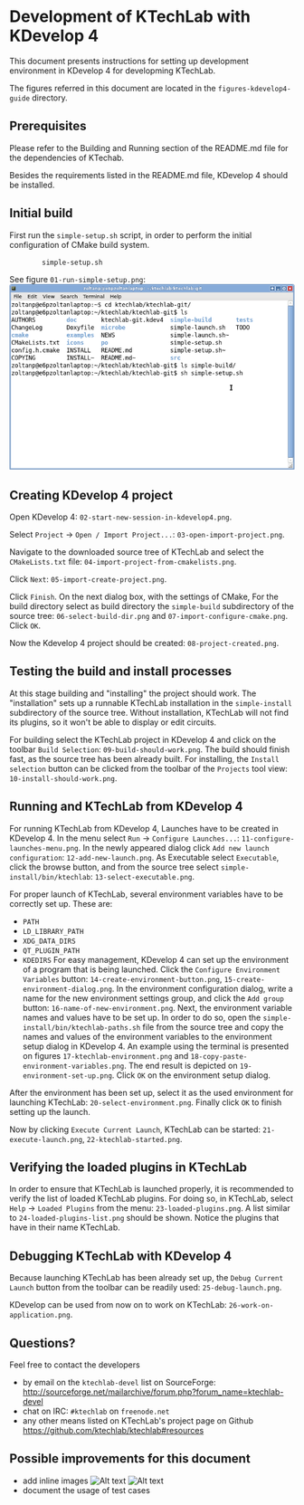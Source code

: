 Development of KTechLab with KDevelop 4
=======================================

This document presents instructions for setting up development environment
in KDevelop 4 for developming KTechLab.

The figures referred in this document are located in the
`figures-kdevelop4-guide`
directory.

Prerequisites
-------------

Please refer to the
Building and Running
section of the README.md file for the dependencies of KTechab.

Besides the requirements listed in the README.md file,
KDevelop 4 should be installed.

Initial build
-------------

First run the `simple-setup.sh` script, in order to perform the initial
configuration of CMake build system.

            simple-setup.sh

See figure `01-run-simple-setup.png`:
![01-run-simple-setup.png](figures-kdevelop4-guide/01-run-simple-setup.png)

Creating KDevelop 4 project
---------------------------

Open KDevelop 4: `02-start-new-session-in-kdevelop4.png`.

Select `Project` -> `Open / Import Project...`: `03-open-import-project.png`.

Navigate to the downloaded source tree of KTechLab and
select the `CMakeLists.txt` file: `04-import-project-from-cmakelists.png`.

Click `Next`: `05-import-create-project.png`.

Click `Finish`.
On the next dialog box, with the settings of CMake,
For the build directory select as build directory the `simple-build`
subdirectory of the source tree:
`06-select-build-dir.png` and
`07-import-configure-cmake.png`.
Click `OK`.

Now the Kdevelop 4 project should be created: `08-project-created.png`.


Testing the build and install processes
---------------------------------------

At this stage building and "installing" the project should work.
The "installation" sets up a runnable KTechLab installation in the
`simple-install` subdirectory of the source tree.
Without installation, KTechLab will not find its plugins, so it won't be
able to display or edit circuits.

For building select the KTechLab project in KDevelop 4 and click on the
toolbar `Build Selection`: `09-build-should-work.png`.
The build should finish fast, as the source tree has been already built.
For installing, the `Install selection` button can be clicked from the
toolbar of the `Projects` tool view: `10-install-should-work.png`.


Running and  KTechLab from KDevelop 4
------------------------------------------------

For running KTechLab from KDevelop 4, Launches have to be created in
KDevelop 4.
In the menu select `Run` -> `Configure Launches...`:
`11-configure-launches-menu.png`.
In the newly appeared dialog click `Add new launch configuration`:
`12-add-new-launch.png`.
As Executable select `Executable`, click the browse button, and
from the source tree select
`simple-install/bin/ktechlab`: `13-select-executable.png`.

For proper launch of KTechLab, several environment variables have to be
correctly set up. These are:
- `PATH`
- `LD_LIBRARY_PATH`
- `XDG_DATA_DIRS`
- `QT_PLUGIN_PATH`
- `KDEDIRS`
For easy management, KDevelop 4 can set up the environment of a program that
is being launched.
Click the `Configure Environment Variables` button:
`14-create-environment-button.png`,
`15-create-environment-dialog.png`.
In the environment configuration dialog, write a name for the new
environment settings group, and click the `Add group` button:
`16-name-of-new-environment.png`.
Next, the environment variable names and values have to be set up.
In order to do so, open the `simple-install/bin/ktechlab-paths.sh`
file from the source tree and copy the names and values of the
environment variables to the environment setup dialog in KDevelop 4.
An example using the terminal is presented on figures
`17-ktechlab-environment.png` and
`18-copy-paste-environment-variables.png`.
The end result is depicted on
`19-environment-set-up.png`.
Click `OK` on the environment setup dialog.

After the environment has been set up, select it as the used environment
for launching KTechLab:
`20-select-environment.png`.
Finally click `OK` to finish setting up the launch.

Now by clicking `Execute Current Launch`, KTechLab can be started:
`21-execute-launch.png`,
`22-ktechlab-started.png`.


Verifying the loaded plugins in KTechLab
----------------------------------------

In order to ensure that KTechLab is launched properly, it is recommended to
verify the list of loaded KTechLab plugins.
For doing so, in KTechLab, select `Help` -> `Loaded Plugins` from the menu:
`23-loaded-plugins.png`.
A list similar to `24-loaded-plugins-list.png` should be shown.
Notice the plugins that have in their name KTechLab.


Debugging KTechLab with KDevelop 4
----------------------------------

Because launching KTechLab has been already set up,
the `Debug Current Launch` button from the toolbar can be readily used:
`25-debug-launch.png`.

KDevelop can be used from now on to work on KTechLab:
`26-work-on-application.png`.

Questions?
----------
Feel free to contact the developers
- by email on the `ktechlab-devel` list on SourceForge:
    http://sourceforge.net/mailarchive/forum.php?forum_name=ktechlab-devel
- chat on IRC: `#ktechlab` on `freenode.net`
- any other means listed on KTechLab's project page on Github
    https://github.com/ktechlab/ktechlab#resources

Possible improvements for this document
---------------------------------------
- add inline images
    ![Alt text](/path/to/img.jpg)
    ![Alt text](/path/to/img.jpg "Optional title")
- document the usage of test cases
